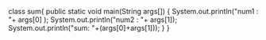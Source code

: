 class sum{
public static void main(String args[])
{
System.out.println("num1 : "+ args[0] );
System.out.println("num2 : "+ args[1]);
System.out.println("sum: "+(args[0]+args[1]));
}
}
